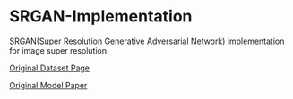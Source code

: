 # SRGAN-Implementation
SRGAN(Super Resolution Generative Adversarial Network) implementation for image super resolution.


[Original Dataset Page](https://data.vision.ee.ethz.ch/cvl/DIV2K/)

[Original Model Paper](https://arxiv.org/pdf/1609.04802.pdf)
